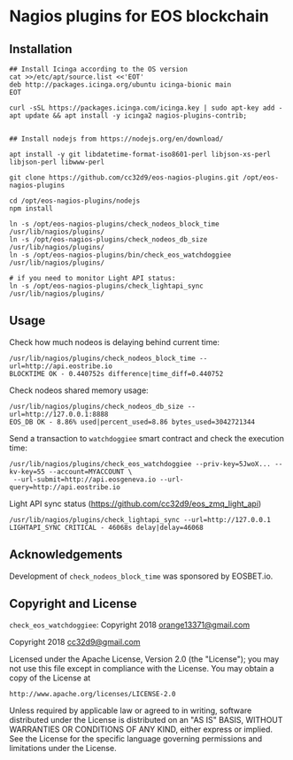 # Nagios plugins for EOS blockchain

## Installation

```
## Install Icinga according to the OS version
cat >>/etc/apt/source.list <<'EOT'
deb http://packages.icinga.org/ubuntu icinga-bionic main
EOT

curl -sSL https://packages.icinga.com/icinga.key | sudo apt-key add -
apt update && apt install -y icinga2 nagios-plugins-contrib;


## Install nodejs from https://nodejs.org/en/download/

apt install -y git libdatetime-format-iso8601-perl libjson-xs-perl libjson-perl libwww-perl

git clone https://github.com/cc32d9/eos-nagios-plugins.git /opt/eos-nagios-plugins

cd /opt/eos-nagios-plugins/nodejs
npm install

ln -s /opt/eos-nagios-plugins/check_nodeos_block_time /usr/lib/nagios/plugins/
ln -s /opt/eos-nagios-plugins/check_nodeos_db_size /usr/lib/nagios/plugins/
ln -s /opt/eos-nagios-plugins/bin/check_eos_watchdoggiee /usr/lib/nagios/plugins/

# if you need to monitor Light API status:
ln -s /opt/eos-nagios-plugins/check_lightapi_sync /usr/lib/nagios/plugins/
```


## Usage

Check how much nodeos is delaying behind current time:

```
/usr/lib/nagios/plugins/check_nodeos_block_time --url=http://api.eostribe.io
BLOCKTIME OK - 0.440752s difference|time_diff=0.440752
```

Check nodeos shared memory usage:

```
/usr/lib/nagios/plugins/check_nodeos_db_size --url=http://127.0.0.1:8888
EOS_DB OK - 8.86% used|percent_used=8.86 bytes_used=3042721344
```

Send a transaction to `watchdoggiee` smart contract and check the
execution time:
```
/usr/lib/nagios/plugins/check_eos_watchdoggiee --priv-key=5JwoX... --kv-key=55 --account=MYACCOUNT \
 --url-submit=http://api.eosgeneva.io --url-query=http://api.eostribe.io
```


Light API sync status (https://github.com/cc32d9/eos_zmq_light_api)

```
/usr/lib/nagios/plugins/check_lightapi_sync --url=http://127.0.0.1
LIGHTAPI_SYNC CRITICAL - 46068s delay|delay=46068
```



## Acknowledgements

Development of `check_nodeos_block_time` was sponsored by EOSBET.io.


## Copyright and License

`check_eos_watchdoggiee`: Copyright 2018 orange13371@gmail.com

Copyright 2018 cc32d9@gmail.com

Licensed under the Apache License, Version 2.0 (the "License");
you may not use this file except in compliance with the License.
You may obtain a copy of the License at

    http://www.apache.org/licenses/LICENSE-2.0

Unless required by applicable law or agreed to in writing, software
distributed under the License is distributed on an "AS IS" BASIS,
WITHOUT WARRANTIES OR CONDITIONS OF ANY KIND, either express or implied.
See the License for the specific language governing permissions and
limitations under the License.
